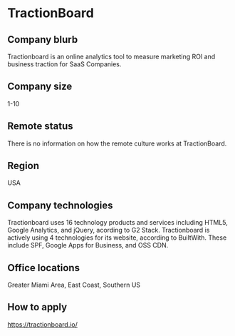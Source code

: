 # TractionBoard

## Company blurb

Tractionboard is an online analytics tool to measure marketing ROI and business traction for SaaS Companies.

## Company size

1-10

## Remote status

There is no information on how the remote culture works at TractionBoard.

## Region

USA

## Company technologies

Tractionboard uses 16 technology products and services including HTML5, Google Analytics, and jQuery, acording to G2 Stack.
Tractionboard is actively using 4 technologies for its website, according to BuiltWith. These include SPF, Google Apps for Business, and OSS CDN.

## Office locations

Greater Miami Area, East Coast, Southern US

## How to apply

https://tractionboard.io/
